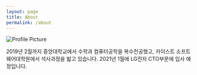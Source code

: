 ```yaml
---
layout: page
title: About
permalink: /about
---
```


<img src="{{ site.baseurl }}/assets/logo.png" title="Profile Picture" class="profile">

2019년 2월까지 중앙대학교에서 수학과 컴퓨터공학을 복수전공했고, 카이스트 소프트웨어대학원에서 석사과정을 밟고 있습니다. 2021년 1월에 LG전자 CTO부문에 입사 예정입니다.
